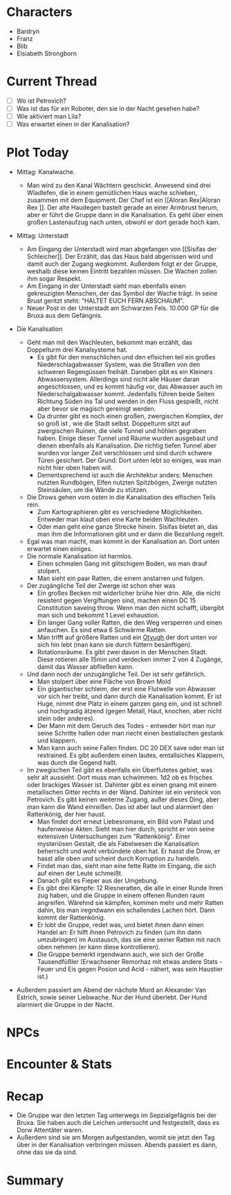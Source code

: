 # Characters
- Bardryn
- Franz
- Blib
- Elsiabeth Strongborn

# Current Thread
- [ ] Wo ist Petrovich?
- [ ] Was ist das für ein Roboter, den sie in der Nacht gesehen habe?
- [ ] Wie aktiviert man Lila?
- [ ] Was erwartet einen in der Kanalisation?

# Plot Today
- Mittag: Kanalwache.
	- Man wird zu den Kanal Wächtern geschickt. Anwesend sind drei Wladlefen, die in einem gemütlichen Haus wache schieben, zusammen mit dem Equipment. Der Chef ist ein [[Aloran Rex|Aloran Rex ]]. Der alte Haudegen bastelt gerade an einer Armbrust herum, aber er führt die Gruppe dann in die Kanalisation. Es geht über einen großen Lastenaufzug nach unten, obwohl er dort gerade hoch kam.
- Mittag: Unterstadt
	- Am Eingang der Unterstadt wird man abgefangen von [[Sisifas der Schleicher]]. Der Erzählt, das das Haus bald abgerissen wird und damit auch der Zugang wegkommt. Außerdem folgt er der Gruppe, weshalb diese keinen Eintritt bezahlen müssen. Die Wachen zollen ihm sogar Respekt. 
	- Am Eingang in der Unterstadt sieht man ebenfalls einen gekreuzigten Menschen, der das Symbol der Wache trägt. In seine Brust geritzt steht: "HALTET EUCH FERN ABSCHAUM".
	- Neuer Post in der Unterstadt am Schwarzen Fels. 10.000 GP für die Bruxa aus dem Gefängnis. 

- Die Kanalisation
	- Geht man mit den Wachleuten, bekommt man erzählt, das Doppelturm drei Kanalsysteme hat. 
		- Es gibt für den menschlichen und den eflsichen teil ein großes Niederschlagabwasser System, was die Straßen von den schweren Regengüssen freihält. Daneben gibt es ein Kleiners Abwassersystem. Allerdings sind nicht alle Häuser daran angeschlossen, und es kommt häufig vor, das Abwasser auch im Niederschalgabwasser kommt. Jedenfalls führen beide Seiten Richtung Süden ins Tal und werden in den Fluss gespießt, nicht aber bevor sie magisch gereinigt werden. 
		- Da drunter gibt es noch einen großen, zwergischen Komplex, der so groß ist , wie die Stadt selbst. Doppelturm sitzt auf zwergischen Ruinen, die viele Tunnel und höhlen gegraben haben. Einige dieser Tunnel und Räume wurden ausgebaut und dienen ebenfalls als Kanalisation. Die richtig tiefen Tunnel aber wurden vor langer Zeit verschlossen und sind durch schwere Türen gesichert. Der Grund: Dort unten lebt so einiges, was man nicht hier oben haben will.
		- Dementsprechend ist auch die Architektur anders: Menschen nutzten Rundbögen, Elfen nutzten Spitzbögen, Zwerge nutzten Steinsäulen, um die Wände zu stützen.
	- Die Drows gehen vom osten in die Kanalisation des elfischen Teils rein.
		- Zum Kartographieren gibt es verschiedene Möglichkeiten. Entweder man klaut oben eine Karte beiden Wachleuten. 
		- Oder man geht eine ganze Strecke hinein. Sisifas bietet an, das man ihm die Informationen gibt und er dann die Bezahlung regelt.
	- Egal was man macht, man kommt in der Kanalisation an. Dort unten erwartet einen einiges.
	- Die normale Kanalisation ist harmlos.
		- Einen schmalen Gang mit glitschigem Boden, wo man drauf stolpert. 
		- Man sieht ein paar Ratten, die einem anstarren und folgen.
	- Der zugängliche Teil der Zwerge ist schon eher was
		- Ein großes Becken mit widerlicher brühe hier drin. Alle, die nicht resistent gegen Vergiftungen sind, machen einen DC 15 Constitution saveing throw. Wenn man den nicht schafft, übergibt man sich und bekommt 1 Level exhaustion.
		- Ein langer Gang voller Ratten, die den Weg versperren und einen anfauchen. Es sind etwa 6 Schwärme Ratten.
		- Man trifft auf größere Ratten und ein [Otyugh](https://www.dndbeyond.com/monsters/16973-otyugh) der dort unten vor sich hin lebt (man kann sie durch füttern besänftigen).
		- Rotationsräume. Es gibt zwei davon in der Menschen Stadt. Diese rotieren alle 15min und verdecken immer 2 von 4 Zugänge, damit das Wasser abfließen kann.
	- Und dann noch der unzugängliche Teil. Der ist sehr gefährlich.
		- Man stolpert über eine Fläche von Brown Mold
		- Ein gigantischer schleim, der erst eine Flutwelle von Abwasser vor sich her treibt, und dann durch die Kanalisation kommt. Er ist Huge, nimmt dne Platz in einem ganzen gang ein, und ist schnell und hochgradig ätzend (gegen Metall, Haut, knochen, aber nicht stein oder anderes).
		- Der Mann mit dem Geruch des Todes - entweder hört man nur seine Schritte hallen oder man riecht einen bestialischen gestank und klappern.
		- Man kann auch seine Fallen finden. DC 20 DEX save oder man ist restrained. Es gibt außerdem einen lautes, emtallsiches Klappern, was durch die Gegend hallt.
	- Im zwegischen Teil gibt es ebenfalls ein Überflutetes gebiet, was sehr alt aussieht. Dort muss man schwimmen. 1d2 ob es frisches oder brackiges Wasser ist. Dahinter gibt es einen gnang mit einem metallischen Gitter rechts in der Wand. Dahinter ist ein versteck von Petrovich. Es gibt keinen weiterne Zugang, außer dieses Ding, aber man kann die Wand einreißen. Das ist aber laut und alarmiert den Rattenkönig, der hier haust.
		- Man findet dort erneut Liebesromane, ein Bild vom Palast und haufenweise Akten. Sieht man hier durch, spricht er von seine extensiven Untersuchungen zum "Rattenkönig". Einer mysteriösen Gestalt, die als Fabelwesen die Kanalisation beherrscht und wohl verbündete oben hat. Er hasst die Drow, er hasst alle oben und scheint durch Korruption zu handeln.
		- Findet man das, sieht man eine fette Ratte im Eingang, die sich auf einen der Leute schmeißt.
		- Danach gibt es Fieper aus der Umgebung.
		- Es gibt drei Kämpfe: 12 Riesneratten, die alle in einer Runde ihren zug haben, und die Gruppe in einem offenen Runden raum angreifen. Wärehnd sie kämpfen, kommen mehr und mehr Ratten dahin, bis man iregndwann ein schallendes Lachen hört. Dann kommt der Rattenkönig.
		- Er lobt die Gruppe, redet was, und bietet ihnen dann einen Handel an: Er hilft ihnen Petrovich zu finden (um ihn dann umzubringen) im Austausch, das sie eine seiner Ratten mit nach oben nehmen (er kann diese kontrollieren).
		- Die Gruppe bemerkt irgendwann auch, wie sich der Große Tausendfüßler (Erwachsener Remorhaz mit etwas andere Stats - Feuer und Eis gegen Posion und Acid - nähert, was sein Haustier ist.)


- Außerdem passiert am Abend der nächste Mord an Alexander Van Estrich, sowie seiner Liebwache. Nur der Hund überlebt. Der Hund alarmiert die Gruppe in der Nacht.


# NPCs
# Encounter & Stats
# Recap
- Die Gruppe war den letzten Tag unterwegs im Sepzialgefägnis bei der Bruxa. Sie haben auch die Leichen untersucht und festgestellt, dass es Dorw Attentäter waren.
- Außerdem sind sie am Morgen aufgestanden, womit sie jetzt den Tag über in der Kanalisation verbringen müssen. Abends passiert es dann, ohne das sie da sind. 
# Summary

